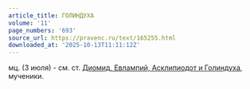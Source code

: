 ```yaml
---
article_title: ГОЛИНДУХА
volume: '11'
page_numbers: '693'
source_url: https://pravenc.ru/text/165255.html
downloaded_at: '2025-10-13T11:11:12Z'
---
```


мц. (3 июля) - см. ст. [Диомид, Евлампий, Асклипиодот и Голиндуха](<https://pravenc.ru/text/Диомид  Евлампий  Асклипиодот и Голиндуха.html>), мученики.
